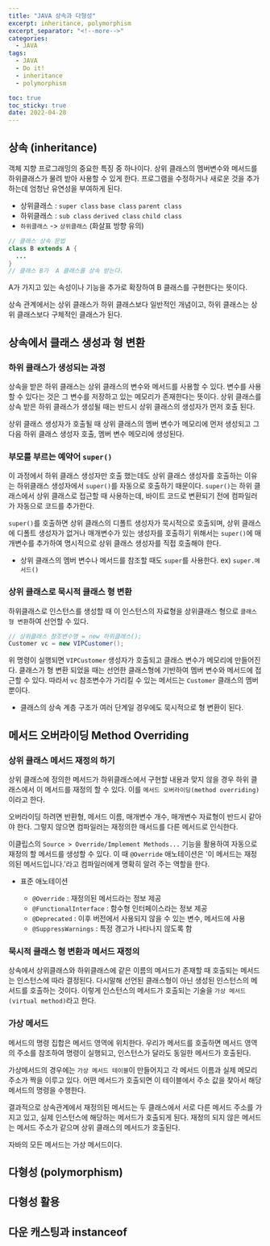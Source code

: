 ```yaml
---
title: "JAVA 상속과 다형성"
excerpt: inheritance, polymorphism
excerpt_separator: "<!--more-->"
categories:
  - JAVA
tags:
  - JAVA
  - Do it!
  - inheritance
  - polymorphism

toc: true
toc_sticky: true
date: 2022-04-28
---
```


## 상속 (inheritance)

객체 지향 프로그래밍의 중요한 특징 중 하나이다. 상위 클래스의 멤버변수와 메서드를 하위클래스가 물려 받아 사용할 수 있게 한다. 프로그램을 수정하거나 새로운 것을 추가 하는데 엄청난 유연성을 부여하게 된다.

- 상위클래스 : `super class` `base class` `parent class`
- 하위클래스 : `sub class` `derived class` `child class`
- `하위클래스` -> `상위클래스` (화살표 방향 유의)

```java
// 클래스 상속 문법
class B extends A {
  ...
}
// 클래스 B가  A 클래스를 상속 받는다.
```

A가 가지고 있는 속성이나 기능을 추가로 확장하여 B 클래스를 구현한다는 뜻이다.

상속 관계에서는 상위 클래스가 하위 클래스보다 일반적인 개념이고, 하위 클래스는 상위 클래스보다 구체적인 클래스가 된다.

## 상속에서 클래스 생성과 형 변환

### 하위 클래스가 생성되는 과정

상속을 받은 하위 클래스는 상위 클래스의 변수와 메서드를 사용할 수 있다. 변수를 사용할 수 있다는 것은 그 변수를 저장하고 있는 메모리가 존재한다는 뜻이다. 상위 클래스를 상속 받은 하위 클래스가 생성될 때는 반드시 상위 클래스의 생성자가 먼저 호출 된다.

상위 클래스 생성자가 호출될 때 상위 클래스의 멤버 변수가 메모리에 먼저 생성되고 그 다음 하위 클래스 생성자 호출, 멤버 변수 메모리에 생성된다.

### 부모를 부르는 예약어 `super()`

이 과정에서 하위 클래스 생성자만 호출 했는데도 상위 클래스 생성자를 호출하는 이유는 하위클래스 생성자에서 `super()`를 자동으로 호출하기 때문이다. `super()`는 하위 클래스에서 상위 클래스로 접근할 때 사용하는데, 바이트 코드로 변환되기 전에 컴파일러가 자동으로 코드를 추가한다.

`super()`를 호출하면 상위 클래스의 디폴트 생성자가 묵시적으로 호출되며, 상위 클래스에 디폴트 생성자가 없거나 매개변수가 있는 생성자를 호출하기 위해서는 `super()`에 매개변수를 추가하여 명시적으로 상위 클래스 생성자를 직접 호출해야 한다.

- 상위 클래스의 멤버 변수나 메서드를 참조할 때도 `super`를 사용한다. ex) `super.메서드()`

### 상위 클래스로 묵시적 클래스 형 변환

하위클래스로 인스턴스를 생성할 때 이 인스턴스의 자료형을 상위클래스 형으로 `클래스 형 변환`하여 선언할 수 있다.

```java
// 상위클래스 참조변수명 = new 하위클래스(); 
Customer vc = new VIPCustomer();
```

위 명령이 실행되면 `VIPCustomer` 생성자가 호출되고 클래스 변수가 메모리에 만들어진다. 클래스가 형 변환 되었을 때는 선언한 클래스형에 기반하여 멤버 변수와 메서드에 접근할 수 있다. 따라서 `vc` 참조변수가 가리킬 수 있는 메서드는 `Customer` 클래스의 멤버뿐이다.

- 클래스의 상속 계층 구조가 여러 단계일 경우에도 묵시적으로 형 변환이 된다.

## 메서드 오버라이딩 Method Overriding

### 상위 클래스 메서드 재정의 하기

상위 클래스에 정의한 메서드가 하위클래스에서 구현할 내용과 맞지 않을 경우 하위 클래스에서 이 메서드를 재정의 할 수 있다. 이를 `메서드 오버라이딩(method overriding)`이라고 한다.

오버라이딩 하려면 반환형, 메서드 이름, 매개변수 개수, 매개변수 자료형이 반드시 같아야 한다. 그렇지 않으면 컴파일러는 재정의한 매서드를 다른 메서드로 인식한다.

이클립스의 `Source > Override/Implement Methods...` 기능을 활용하여 자동으로 재정의 할 메서드를 생성할 수 있다. 이 때 `@Override` 애노테이션은 '이 메서드는 재정의된 메서드입니다.'라고 컴파일러에게 명확히 알려 주는 역할을 한다.

- 표준 애노테이션  

  - `@Override` : 재정의된 메서드라는 정보 제공  
  - `@FunctionalInterface` : 함수형 인터페이스라는 정보 제공  
  - `@Deprecated` : 이후 버전에서 사용되지 않을 수 있는 변수, 메서드에 사용  
  - `@SuppressWarnings` : 특정 경고가 나타나지 않도록 함

### 묵시적 클래스 형 변환과 메서드 재정의

상속에서 상위클래스와 하위클래스에 같은 이름의 메서드가 존재할 때 호출되는 메서드는 인스턴스에 따라 결정된다. 다시말해 선언된 클래스형이 아닌 생성된 인스턴스의 메서드를 호출하는 것이다. 이렇게 인스턴스의 메서드가 호출되는 기술을 `가상 메서드(virtual method)`라고 한다.

### 가상 메서드

메서드의 명령 집합은 메서드 영역에 위치한다. 우리가 메서드를 호출하면 메서드 영역의 주소를 참조하여 명령이 실행되고, 인스턴스가 달라도 동일한 메서드가 호출된다.

가상메서드의 경우에는 `가상 메서드 테이블`이 만들어지고 각 메서드 이름과 실제 메모리 주소가 짝을 이루고 있다. 어떤 메서드가 호출되면 이 테이블에서 주소 값을 찾아서 해당 메서드의 명령을 수행한다.

결과적으로 상속관계에서 재정의된 메서드는 두 클래스에서 서로 다른 메서드 주소를 가지고 있고, 실제 인스턴스에 해당하는 메서드가 호출되게 된다. 재정의 되지 않은 메서드는 메서드 주소가 같으며 상위 클래스의 메서드가 호출된다.

자바의 모든 메서드는 가상 메서드이다.

## 다형성 (polymorphism)

## 다형성 활용

## 다운 캐스팅과 instanceof
